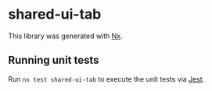 # shared-ui-tab

This library was generated with [Nx](https://nx.dev).

## Running unit tests

Run `nx test shared-ui-tab` to execute the unit tests via [Jest](https://jestjs.io).
